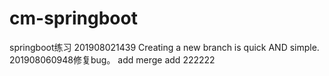 # cm-springboot
springboot练习
201908021439
Creating a new branch is quick AND simple.
201908060948修复bug。
add merge  add 222222
